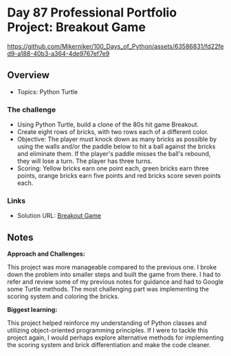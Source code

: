 # Day 87 Professional Portfolio Project: Breakout Game 

https://github.com/Mikerniker/100_Days_of_Python/assets/63586831/fd22fed9-a188-40b3-a364-4de9767ef7e9

## Overview

- Topics: Python Turtle

### The challenge

- Using Python Turtle, build a clone of the 80s hit game Breakout. 
- Create eight rows of bricks, with two rows each of a different color. 
- Objective: The player must knock down as many bricks as possible by using the walls and/or the paddle below to hit a ball against the bricks and eliminate them. If the player's paddle misses the ball's rebound, they will lose a turn. The player has three turns. 
- Scoring: Yellow bricks earn one point each, green bricks earn three points, orange bricks earn five points and red bricks score seven points each.

### Links

- Solution URL: [Breakout Game](https://github.com/Mikerniker/100_Days_of_Python/tree/main/Day87)

## Notes
**Approach and Challenges:** 

This project was more manageable compared to the previous one. I broke down the problem into smaller steps and built the game from there. I had to refer and review some of my previous notes for guidance and had to Google some Turtle methods. The most challenging part was implementing the scoring system and coloring the bricks.

**Biggest learning:**

This project helped reinforce my understanding of Python classes and utilizing object-oriented programming principles. If I were to tackle this project again, I would perhaps explore alternative methods for implementing the scoring system and brick differentiation and make the code cleaner.
